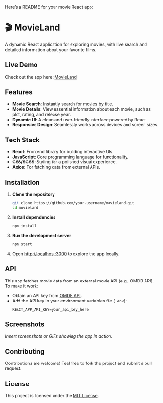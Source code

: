 Here’s a README for your movie React app:

# 🎬 MovieLand

A dynamic React application for exploring movies, with live search and detailed information about your favorite films.

## Live Demo

Check out the app here: [MovieLand](https://movieland-five-xi.vercel.app/)

## Features

- **Movie Search**: Instantly search for movies by title.
- **Movie Details**: View essential information about each movie, such as plot, rating, and release year.
- **Dynamic UI**: A clean and user-friendly interface powered by React.
- **Responsive Design**: Seamlessly works across devices and screen sizes.

## Tech Stack

- **React**: Frontend library for building interactive UIs.
- **JavaScript**: Core programming language for functionality.
- **CSS/SCSS**: Styling for a polished visual experience.
- **Axios**: For fetching data from external APIs.

## Installation

1. **Clone the repository**

   ```bash
   git clone https://github.com/your-username/movieland.git
   cd movieland
   ```

2. **Install dependencies**

   ```bash
   npm install
   ```

3. **Run the development server**

   ```bash
   npm start
   ```

4. Open [http://localhost:3000](http://localhost:3000) to explore the app locally.

## API

This app fetches movie data from an external movie API (e.g., OMDB API). To make it work:

- Obtain an API key from [OMDB API](https://www.omdbapi.com/).
- Add the API key in your environment variables file (`.env`):
  ```env
  REACT_APP_API_KEY=your_api_key_here
  ```

## Screenshots

_Insert screenshots or GIFs showing the app in action._

## Contributing

Contributions are welcome! Feel free to fork the project and submit a pull request.

## License

This project is licensed under the [MIT License](LICENSE).
